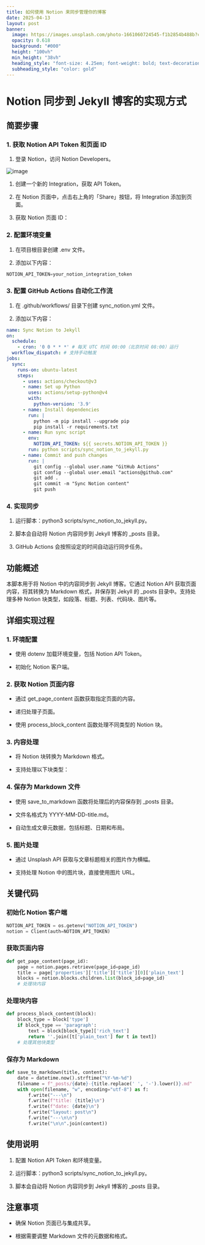 ```yaml
---
title: 如何使用 Notion 来同步管理你的博客
date: 2025-04-13
layout: post
banner:
  image: https://images.unsplash.com/photo-1661060724545-f1b2854b488b?crop=entropy&cs=tinysrgb&fit=max&fm=jpg&ixid=M3w2OTIwMzJ8MHwxfHJhbmRvbXx8fHx8fHx8fDE3NDQ1Mzk2Nzh8&ixlib=rb-4.0.3&q=80&w=1080
  opacity: 0.618
  background: "#000"
  height: "100vh"
  min_height: "38vh"
  heading_style: "font-size: 4.25em; font-weight: bold; text-decoration: underline"
  subheading_style: "color: gold"
---
```


# Notion 同步到 Jekyll 博客的实现方式

## 简要步骤

### 1. 获取 Notion API Token 和页面 ID

1. 登录 Notion，访问 Notion Developers。

![image](https://prod-files-secure.s3.us-west-2.amazonaws.com/a7a0cc5a-89b9-4cda-8686-1fba0ca52f40/d19c1afe-dea5-4312-9333-786b0ba83054/image.png?X-Amz-Algorithm=AWS4-HMAC-SHA256&X-Amz-Content-Sha256=UNSIGNED-PAYLOAD&X-Amz-Credential=ASIAZI2LB466YU65P7XZ%2F20250413%2Fus-west-2%2Fs3%2Faws4_request&X-Amz-Date=20250413T102118Z&X-Amz-Expires=3600&X-Amz-Security-Token=IQoJb3JpZ2luX2VjEHIaCXVzLXdlc3QtMiJHMEUCIAsgxmsgGwbIILP1nVnoJW55fXEkwhEs6jSyRSoqPH4zAiEAw9bHeKwDhjql6Y6fXn2pU9ilD%2B57AbSVducg262voLAqiAQI6%2F%2F%2F%2F%2F%2F%2F%2F%2F%2F%2FARAAGgw2Mzc0MjMxODM4MDUiDLWti6PnDQdN2PH2oCrcAxHqp4%2ByEap%2FN6U5REgYK5GKlGD%2BbkAKIa3zhGhFnT3J2snl%2B%2BYR3xbQZNxH5Udno%2BgzbmTprethwYd3Ehz9Z%2FjjiUo4ijtbfe6KGr8abPe1TsqdmF2%2FQE1Y5ZZI6AXeSRY23RGs6JuIllyxr1iauuR5626VO%2BY0jJinJkAyMeQ76IyfD1b8N3hEmcdX%2FMUmrtal3CKhsqSy%2Ba%2B%2Bze5r3kWU9kkb8J2Drrs85QflveZCx2lYPNU5CrmXA%2BpIRNilf23f34Y6PjAxAeMgRywiQvq3DYGhtI7%2B0M2I9%2FQ7fW4URfK7hM4BnaRMHmLsJWHaZTBCbQOz8SVofWL2ANOE%2FzK1TWBDFuQNcqZWaYVywiGp3CrrjByIjsZYbz0%2Fb%2Bk2rYF%2FL%2FsGsjRnseL4ktuO%2BmRr2L7GWeP6sfQknEjgPQJFsQcoUxUTy5BP3ZJiL7XPzmDUC5IWYXeKuHYWRfwi0bTZJGuwSYsOkHNWyQ%2FGidK7Qwj8nJ0kCA%2BGMJzzuOK4Ny0MDmcFkHT%2FtRjgK8zvyNuHVfovleM1Owcw4IAe2k%2FuTR9wtiZPti9O1xVXhHJMM4LHjAFjX6yPab1i9WP%2FrJPAldLcDMQoJ2pssAZLO5yazVRBkTY5kiaqsLfVMIKJ7r8GOqUB4Np4ITes%2FpRGXqa0Vl2XlXEugm9Dsn%2Fe8iQOuhtkEfClri0o7E6cL4f2w%2BWZlR5o5qVejSR4hi0hhOio8hyVML0A2nuHaEClON2yJLnNU7%2BG5rSWAcBYb5MMET%2F3cluvhD%2BDSuN9YLHFxjZjt7F4p5tvTINhop3m4cJLJgUjexMShBnPHEgMeWnvm0OZzHgWGFmlMK1xzQ5CA79VjKdYx06r9Tji&X-Amz-Signature=346ca4a800225456f3dd3c421623162303cc50f95eee4d078eba177f4fe1dfea&X-Amz-SignedHeaders=host&x-id=GetObject)

1. 创建一个新的 Integration，获取 API Token。

1. 在 Notion 页面中，点击右上角的「Share」按钮，将 Integration 添加到页面。

1. 获取 Notion 页面 ID：


### 2. 配置环境变量

1. 在项目根目录创建 .env 文件。

1. 添加以下内容：

```javascript
NOTION_API_TOKEN=your_notion_integration_token
```

### 3. 配置 GitHub Actions 自动化工作流

1. 在 .github/workflows/ 目录下创建 sync_notion.yml 文件。

1. 添加以下内容：

```yaml
name: Sync Notion to Jekyll
on:
  schedule:
    - cron: '0 0 * * *' # 每天 UTC 时间 00:00（北京时间 08:00）运行
  workflow_dispatch: # 支持手动触发
jobs:
  sync:
    runs-on: ubuntu-latest
    steps:
      - uses: actions/checkout@v3
      - name: Set up Python
        uses: actions/setup-python@v4
        with:
          python-version: '3.9'
      - name: Install dependencies
        run: |
          python -m pip install --upgrade pip
          pip install -r requirements.txt
      - name: Run sync script
        env:
          NOTION_API_TOKEN: ${{ secrets.NOTION_API_TOKEN }}
        run: python scripts/sync_notion_to_jekyll.py
      - name: Commit and push changes
        run: |
          git config --global user.name "GitHub Actions"
          git config --global user.email "actions@github.com"
          git add .
          git commit -m "Sync Notion content"
          git push
```

### 4. 实现同步

1. 运行脚本：python3 scripts/sync_notion_to_jekyll.py。

1. 脚本会自动将 Notion 内容同步到 Jekyll 博客的 _posts 目录。

1. GitHub Actions 会按照设定的时间自动运行同步任务。

## 功能概述

本脚本用于将 Notion 中的内容同步到 Jekyll 博客。它通过 Notion API 获取页面内容，将其转换为 Markdown 格式，并保存到 Jekyll 的 _posts 目录中。支持处理多种 Notion 块类型，如段落、标题、列表、代码块、图片等。

## 详细实现过程

### 1. 环境配置

- 使用 dotenv 加载环境变量，包括 Notion API Token。

- 初始化 Notion 客户端。

### 2. 获取 Notion 页面内容

- 通过 get_page_content 函数获取指定页面的内容。

- 递归处理子页面。

- 使用 process_block_content 函数处理不同类型的 Notion 块。

### 3. 内容处理

- 将 Notion 块转换为 Markdown 格式。

- 支持处理以下块类型：


### 4. 保存为 Markdown 文件

- 使用 save_to_markdown 函数将处理后的内容保存到 _posts 目录。

- 文件名格式为 YYYY-MM-DD-title.md。

- 自动生成文章元数据，包括标题、日期和布局。

### 5. 图片处理

- 通过 Unsplash API 获取与文章标题相关的图片作为横幅。

- 支持处理 Notion 中的图片块，直接使用图片 URL。

## 关键代码

### 初始化 Notion 客户端

```python
NOTION_API_TOKEN = os.getenv("NOTION_API_TOKEN")
notion = Client(auth=NOTION_API_TOKEN)
```

### 获取页面内容

```python
def get_page_content(page_id):
    page = notion.pages.retrieve(page_id=page_id)
    title = page['properties']['title']['title'][0]['plain_text']
    blocks = notion.blocks.children.list(block_id=page_id)
    # 处理块内容
```

### 处理块内容

```python
def process_block_content(block):
    block_type = block['type']
    if block_type == 'paragraph':
        text = block[block_type]['rich_text']
        return ''.join([t['plain_text'] for t in text])
    # 处理其他块类型
```

### 保存为 Markdown

```python
def save_to_markdown(title, content):
    date = datetime.now().strftime("%Y-%m-%d")
    filename = f"_posts/{date}-{title.replace(' ', '-').lower()}.md"
    with open(filename, "w", encoding="utf-8") as f:
        f.write("---\n")
        f.write(f"title: {title}\n")
        f.write(f"date: {date}\n")
        f.write("layout: post\n")
        f.write("---\n\n")
        f.write("\n\n".join(content))
```

## 使用说明

1. 配置 Notion API Token 和环境变量。

1. 运行脚本：python3 scripts/sync_notion_to_jekyll.py。

1. 脚本会自动将 Notion 内容同步到 Jekyll 博客的 _posts 目录。

## 注意事项

- 确保 Notion 页面已与集成共享。

- 根据需要调整 Markdown 文件的元数据和格式。